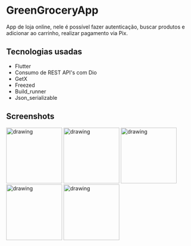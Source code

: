 
# GreenGroceryApp

App de loja online, nele é possível fazer autenticação, buscar produtos e adicionar ao carrinho, realizar pagamento via Pix.




## Tecnologias usadas
- Flutter
- Consumo de REST API's com Dio
- GetX
- Freezed
- Build_runner
- Json_serializable

## Screenshots
<img src="https://github.com/aloisiomartinez/greengrocery_app/assets/41764501/ba3559fd-baa8-4928-b694-f12023b90b12" alt="drawing" width="150"/>
<img src="https://github.com/aloisiomartinez/greengrocery_app/assets/41764501/54a422d0-d32e-4189-8d53-6b678511794a" alt="drawing" width="150"/>
<img src="https://github.com/aloisiomartinez/greengrocery_app/assets/41764501/a97c9ed1-f2db-451b-96da-99c7296662eb" alt="drawing" width="150"/>
<img src="https://github.com/aloisiomartinez/greengrocery_app/assets/41764501/689eba6b-e47f-4ad2-85db-57bcd1794d5a" alt="drawing" width="150"/>
<img src="https://github.com/aloisiomartinez/greengrocery_app/assets/41764501/0b9c53be-7991-4210-819d-709632194e6a" alt="drawing" width="150"/>


